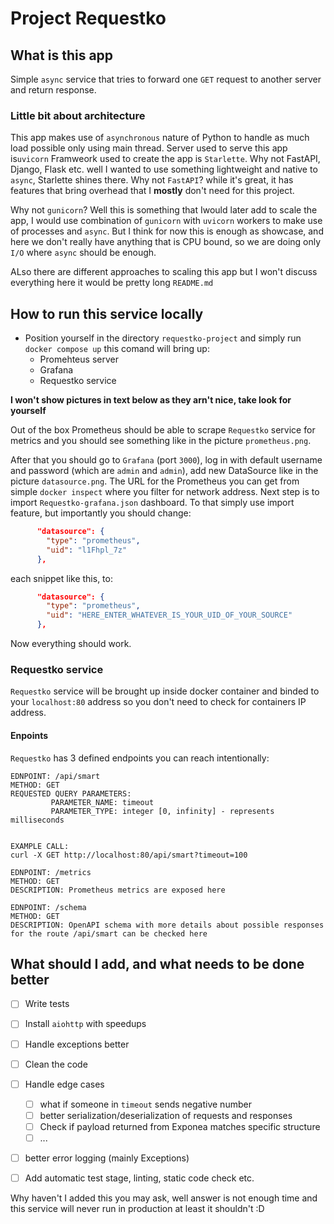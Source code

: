 # Project Requestko

## What is this app

Simple `async` service that tries to forward one `GET` request to another server and return response.

### Little bit about architecture

This app makes use of `asynchronous` nature of Python to handle as much load possible only using main thread.
Server used to serve this app is`uvicorn`  Framweork used to create the app is `Starlette`. Why not FastAPI, Django, Flask etc.
well I wanted to use something lightweight and native to `async`, Starlette shines there. Why not `FastAPI`? while it's great,
it has features that bring overhead that I __mostly__ don't need for this project.

Why not `gunicorn`? Well this is something that Iwould later add to scale the app, I would use combination of `gunicorn` with `uvicorn` workers
to make use of processes and `async`. But I think for now this is enough as showcase, and here we don't really have anything
that is CPU bound, so we are doing only `I/O` where `async` should be enough.

ALso there are different approaches to scaling this app but I won't discuss everything here it would be pretty long `README.md`

## How to run this service locally
* Position yourself in the directory `requestko-project` and simply run `docker compose up`
this comand will bring up:
  * Promehteus server
  * Grafana
  * Requestko service

__I won't show pictures in text below as they arn't nice, take look for yourself__

Out of the box Prometheus should be able to scrape `Requestko` service for metrics and you should see something like in the picture `prometheus.png`.

After that you should go to `Grafana` (port `3000`), log in with default username and password (which are `admin` and `admin`), add new DataSource like
in the picture `datasource.png`.
The URL for the Prometheus you can get from simple `docker inspect` where you filter for network address.
Next step is to import `Requestko-grafana.json` dashboard. To that simply use import feature, but importantly you should change:
```json
      "datasource": {
        "type": "prometheus",
        "uid": "l1Fhpl_7z"
      },
```
each snippet like this, to:
```json
      "datasource": {
        "type": "prometheus",
        "uid": "HERE_ENTER_WHATEVER_IS_YOUR_UID_OF_YOUR_SOURCE"
      },
```
Now everything should work. 

### Requestko service

`Requestko` service will be brought up inside docker container and binded to your `localhost:80` address so you don't
need to check for containers IP address. 

#### Enpoints

`Requestko` has 3 defined endpoints you can reach intentionally:

```
EDNPOINT: /api/smart
METHOD: GET
REQUESTED QUERY PARAMETERS: 
         PARAMETER_NAME: timeout
         PARAMETER_TYPE: integer [0, infinity] - represents milliseconds


EXAMPLE CALL:
curl -X GET http://localhost:80/api/smart?timeout=100
```

```
EDNPOINT: /metrics
METHOD: GET
DESCRIPTION: Prometheus metrics are exposed here
```

```
EDNPOINT: /schema
METHOD: GET
DESCRIPTION: OpenAPI schema with more details about possible responses for the route /api/smart can be checked here
```

## What should I add, and what needs to be done better
- [ ] Write tests
- [ ] Install `aiohttp` with speedups
- [ ] Handle exceptions better
- [ ] Clean the code
- [ ] Handle edge cases
    - [ ] what if someone in `timeout` sends negative number
    - [ ] better serialization/deserialization of requests and responses
    - [ ] Check if payload returned from Exponea matches specific structure
    - [ ] ...
- [ ] better error logging (mainly Exceptions)
- [ ] Add automatic test stage, linting, static code check etc.


Why haven't I added this you may ask, well answer is not enough time and this service will never run in production at least it shouldn't :D 